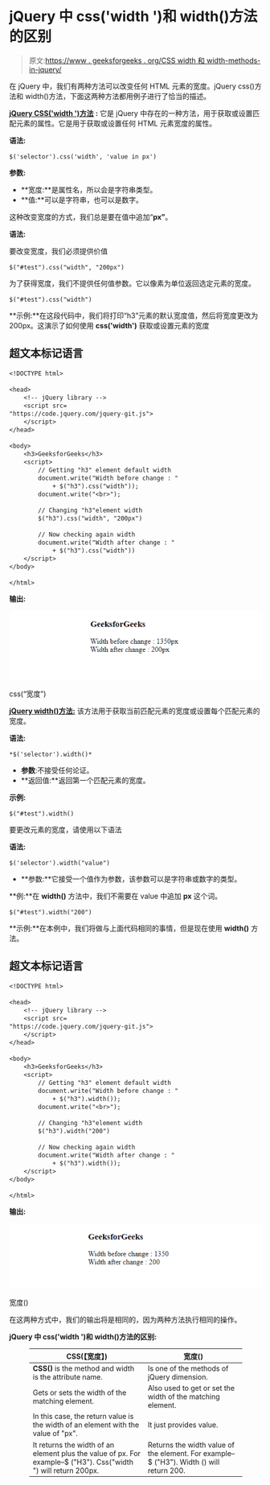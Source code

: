 # jQuery 中 css('width ')和 width()方法的区别

> 原文:[https://www . geeksforgeeks . org/CSS width 和 width-methods-in-jquery/](https://www.geeksforgeeks.org/difference-between-csswidth-and-width-methods-in-jquery/)

在 jQuery 中，我们有两种方法可以改变任何 HTML 元素的宽度。jQuery css()方法和 width()方法，下面这两种方法都用例子进行了恰当的描述。

[**jQuery CSS('width ')方法**](https://www.geeksforgeeks.org/jquery-css-method/) **:** 它是 jQuery 中存在的一种方法，用于获取或设置匹配元素的属性。它是用于获取或设置任何 HTML 元素宽度的属性。

**语法:**

```
$('selector').css('width', 'value in px')
```

**参数:**

*   **宽度:**是属性名，所以会是字符串类型。
*   **值:**可以是字符串，也可以是数字。

这种改变宽度的方式，我们总是要在值中追加“**px”**。

**语法:**

要改变宽度，我们必须提供价值

```
$("#test").css("width", "200px")
```

为了获得宽度，我们不提供任何值参数。它以像素为单位返回选定元素的宽度。

```
$("#test").css("width")
```

**示例:**在这段代码中，我们将打印“h3”元素的默认宽度值，然后将宽度更改为 200px。这演示了如何使用 **css('width')** 获取或设置元素的宽度

## 超文本标记语言

```
<!DOCTYPE html>

<head>
    <!-- jQuery library -->
    <script src=
"https://code.jquery.com/jquery-git.js">
    </script>
</head>

<body>
    <h3>GeeksforGeeks</h3>
    <script>
        // Getting "h3" element default width
        document.write("Width before change : "
            + $("h3").css("width"));
        document.write("<br>");

        // Changing "h3"element width
        $("h3").css("width", "200px")

        // Now checking again width
        document.write("Width after change : "
            + $("h3").css("width"))
    </script>
</body>

</html>
```

**输出:**

![](img/41fdc2ac3b20cdb10e03415f83e8113f.png)

css(“宽度”)

[**jQuery width()方法:**](https://www.geeksforgeeks.org/jquery-width/) 该方法用于获取当前匹配元素的宽度或设置每个匹配元素的宽度。

**语法:**

```
*$('selector').width()*
```

*   **参数**:不接受任何论证。
*   **返回值:**返回第一个匹配元素的宽度。

**示例:**

```
$("#test").width()
```

要更改元素的宽度，请使用以下语法

**语法:**

```
$('selector').width("value")
```

*   **参数:**它接受一个值作为参数，该参数可以是字符串或数字的类型。

**例:**在 **width()** 方法中，我们不需要在 value 中追加 **px** 这个词。

```
$("#test").width("200")
```

**示例:**在本例中，我们将做与上面代码相同的事情，但是现在使用 **width()** 方法。

## 超文本标记语言

```
<!DOCTYPE html>

<head>
    <!-- jQuery library -->
    <script src=
"https://code.jquery.com/jquery-git.js">
    </script>
</head>

<body>
    <h3>GeeksforGeeks</h3>
    <script>
        // Getting "h3" element default width
        document.write("Width before change : "
            + $("h3").width());
        document.write("<br>");

        // Changing "h3"element width
        $("h3").width("200")

        // Now checking again width
        document.write("Width after change : "
            + $("h3").width());
    </script>
</body>

</html>
```

**输出:**

![](img/61e5f1deb60d90f2f25855ddb875a42b.png)

宽度()

在这两种方式中，我们的输出将是相同的，因为两种方法执行相同的操作。

**jQuery 中 css('width ')和 width()方法的区别:**

<figure class="table">

| CSS(【宽度】) | 宽度() |
| --- | --- |
| **CSS()** is the method and width is the attribute name. | Is one of the methods of jQuery dimension. |
| Gets or sets the width of the matching element. | Also used to get or set the width of the matching element. |
| In this case, the return value is the width of an element with the value of "px". | It just provides value. |
| It returns the width of an element plus the value of px. For example–$ ("H3"). Css("width ") will return 200px. | Returns the width value of the element. For example–$ ("H3"). Width () will return 200. |

</figure>